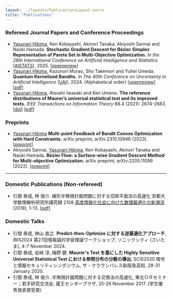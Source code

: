 ```yaml
---
layout: ../layouts/PublicationsLayout.astro
title: "Publications"
---
```


### Refereed Journal Papers and Conference Proceedings

- [Yasunari Hikima](/), Ken Kobayashi, Akinori Tanaka, Akiyoshi Sannai and Naoki Hamada. 
**Stochastic Gradient Descent for Bézier Simplex Representation of Pareto Set in Multi-Objective Optimization.** 
*In the 28th International Conference on Artificial Intelligence and Statistics* ([AISTATS](https://aistats.org/aistats2025/)), 2025. 
[[openreview](https://openreview.net/forum?id=vz7EADbj4t)]
- [Yasunari Hikima](/), Kazunori Murao, Sho Takemori and Yuhei Umeda. 
**Quantum Kernelized Bandits.** 
*In The 40th Conference on Uncertainty in Artificial Intelligence* ([UAI](https://www.auai.org/uai2024/)), 2024. (Alphabetical order) 
[[openreview](https://openreview.net/forum?id=3GtCwa9nky)] [[pdf](https://openreview.net/pdf?id=3GtCwa9nky)]
- [Yasunari Hikima](/), Atsushi Iwasaki and Ken Umeno. 
**The reference distributions of Maurer’s universal statistical test and its improved tests.** 
*IEEE Transactions on Information Theory* 68.4 (2021): 2674-2683.
[[doi](https://doi.org/10.1109/TIT.2021.3131691)] [[pdf](https://ieeexplore.ieee.org/stamp/stamp.jsp?arnumber=9631293)]

### Preprints

- [Yasunari Hikima](/) **Multi-point Feedback of Bandit Convex Optimization with Hard Constraints.** arXiv preprint, arXiv:2310.10946 (2023). [[preprint](https://arxiv.org/abs/2310.10946)]
- Akiyoshi Sannai, [Yasunari Hikima](/), Ken Kobayashi, Akinori Tanaka and Naoki Hamada. **Bézier Flow: a Surface-wise Gradient Descent Method for Multi-objective Optimization.** arXiv preprint, arXiv:2205.11099 (2022). [[preprint](https://arxiv.org/abs/2205.11099)]

<Hr />

### Domestic Publications (Non-refereed)

- 引間 泰成, 林 俊介. 線形半無限計画問題に対する切除平面法の高速化 京都大学数理解析研究所講究録 2108 [高度情報化社会に向けた数理最適化の新潮流](https://repository.kulib.kyoto-u.ac.jp/dspace/handle/2433/251501) (2018), 1-13. [[pdf](https://www.kurims.kyoto-u.ac.jp/~kyodo/kokyuroku/contents/pdf/2108-01.pdf)]

### Domestic Talks

- 引間 泰成, 神山 直之. **Predict-then-Optimize に対する逆最適化アプローチ**, IBIS2024 第27回情報論的学習理論ワークショップ, ソニックシティ (さいたま), 4-7 November 2024.
- 引間 泰成, 岩﨑 淳, 梅野 健. **Maurer's Test を基にした Highly Sensitive Universal Statistical Test における参照分布の分散の導出**, SCIS2020 暗号と情報セキュリティシンポジウム, ザ・クラウンパレス新阪急高知, 28-31 January 2020. 
- 引間 泰成, 林 俊介. 半無限計画問題に対する交換法の高速化, 東北ＯＲセミナー；若手研究交流会, 蔵王センタープラザ, 25-26 November 2017. (学生優秀発表賞受賞)